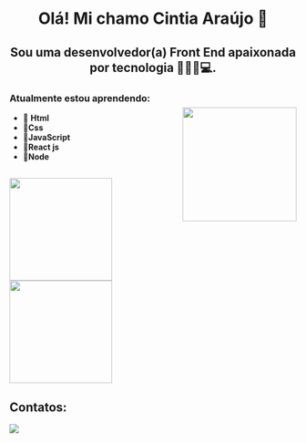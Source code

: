 <h1 align="center"> Olá! Mi chamo Cintia Araújo 👋 </h1>
 <h2 align="center">  Sou uma desenvolvedor(a) Front End apaixonada por tecnologia 👩🏻‍💻💻. </h2>
 

### Atualmente estou aprendendo:   

<img align="right" width="200px" style="margin-top:-10px" src="https://i.imgur.com/NdBqatp.png">


- 🚀 **Html**
- 🚀**Css**
- 🚀**JavaScript**                                                                                
- 🚀**React js** 
- 🚀**Node**
 ##
<div>
<img height="180em" src="https://github-readme-stats.vercel.app/api?username=cintiaaraujo&show_icons=true&theme=radical"/>
<img height="180em" src="https://github-readme-stats.vercel.app/api/top-langs/?username=cintiaaraujo&show_icons=true&theme=radical"/>
</div>

## Contatos:

<div>
<a href="https://www.linkedin.com/in/cintiaaraujodev" target="_blank"><img src="https://img.shields.io/badge/-LinkedIn-%230077B5?style=for-the-badge&logo=linkedin&logoColor=white" target="_blank"></a> 
 </div>

 




